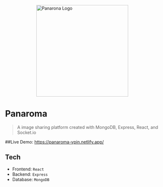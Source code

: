<div style="display:flex; justify-content: center;><a href="https://www.panaroma.com"><img src="https://images.vexels.com/media/users/3/152317/isolated/preview/7fa8286fa09dee7796270a1d611a09ed-augmented-reality-panorama-icon.png" height="300" width="300" title="Panaroma" alt="Panarona Logo"></a></div>

# Panaroma

> A image sharing platform created with MongoDB, Express, React, and Socket.io

##Live Demo: https://panaroma-vpin.netlify.app/

## Tech

- Frontend: `React`
- Backend: `Express`
- Database: `MongoDB`
